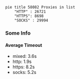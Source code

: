 
```mermaid
pie title 58082 Proxies in list
    "HTTP" : 26721
    "HTTPS": 8698
    "SOCKS" : 29994
```

### Some Info
#### Average Timeout

- mixed: 3.6s
- http: 1.9s
- https: 8.2s
- socks: 5.2s